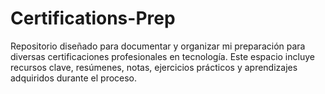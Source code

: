 # Certifications-Prep
Repositorio diseñado para documentar y organizar mi preparación para diversas certificaciones profesionales en tecnología. Este espacio incluye recursos clave, resúmenes, notas, ejercicios prácticos y aprendizajes adquiridos durante el proceso.
